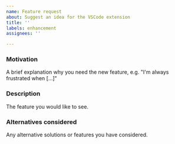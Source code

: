 ```yaml
---
name: Feature request
about: Suggest an idea for the VSCode extension
title: ''
labels: enhancement
assignees: ''

---
```


### Motivation
A brief explanation why you need the new feature, e.g. "I'm always frustrated when [...]"

### Description
The feature you would like to see.

### Alternatives considered
Any alternative solutions or features you have considered.
